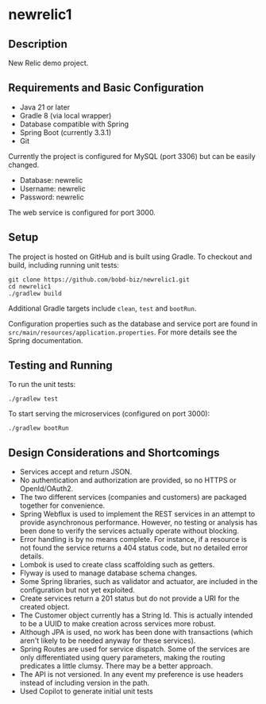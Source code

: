 # newrelic1


## Description

New Relic demo project.

## Requirements and Basic Configuration

* Java 21 or later
* Gradle 8 (via local wrapper)
* Database compatible with Spring
* Spring Boot (currently 3.3.1)
* Git

Currently the project is configured for MySQL (port 3306) but can be easily changed.
* Database: newrelic
* Username: newrelic
* Password: newrelic 

The web service is configured for port 3000.

## Setup

The project is hosted on GitHub and is built using Gradle. To checkout and build, including running unit tests:


```
git clone https://github.com/bobd-biz/newrelic1.git 
cd newrelic1 
./gradlew build
```

Additional Gradle targets include ```clean```, ```test``` and ```bootRun```.

Configuration properties such as the database and service port are found in ```src/main/resources/application.properties```.
For more details see the Spring documentation.

## Testing and Running

To run the unit tests:
```
./gradlew test
```
To start serving the microservices (configured on port 3000):
```
./gradlew bootRun
```

## Design Considerations and Shortcomings

* Services accept and return JSON.
* No authentication and authorization are provided, so no HTTPS or OpenId/OAuth2.
* The two different services (companies and customers) are packaged together for convenience.
* Spring Webflux is used to implement the REST services in an attempt to provide asynchronous performance. However, no testing or analysis has been done to verify the services actually operate without blocking.
* Error handling is by no means complete. For instance, if a resource is not found the service returns a 404 status code, but no detailed error details.
* Lombok is used to create class scaffolding such as getters.
* Flyway is used to manage database schema changes.
* Some Spring libraries, such as validator and actuator, are included in the configuration but not yet exploited.
* Create services return a 201 status but do not provide a URI for the created object.
* The Customer object currently has a String Id. This is actually intended to be a UUID to make creation across services more robust.
* Although JPA is used, no work has been done with transactions (which aren't likely to be needed anyway for these services).
* Spring Routes are used for service dispatch. Some of the services are only differentiated using query parameters, making the routing predicates a little clumsy. There may be a better approach.
* The API is not versioned. In any event my preference is use headers instead of including version in the path.
* Used Copilot to generate initial unit tests

